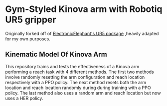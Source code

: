 # Gym-Styled Kinova arm with Robotiq UR5 gripper

Originally forked off of
[ElectronicElephant's UR5 package](https://github.com/ElectronicElephant/pybullet_ur5_robotiq)
,heavily adapted for my own purposes.

## Kinematic Model Of Kinova Arm
This repository trains and tests the effectiveness of a Kinova arm performing a reach task with 4 different methods. The first two methods involve randomly resetting the arm configuration and reach location respectively with a PPO policy. The next method resets both the arm location and reach location randomly during during training with a PPO policy. The last method also uses a random arm and reach location but now uses a HER policy.
